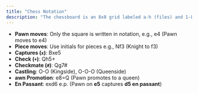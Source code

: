 ```yaml
---
title: "Chess Notation"
description: "The chessboard is an 8x8 grid labeled a-h (files) and 1-8 (ranks). The pieces are represented by symbols: K (King), (Q - Queen), (R - Rook), (B - Bishop), and (N - Knight, since K is used for the king). Pawns have no symbol."
---
```


- **Pawn moves**: Only the square is written in notation, e.g., e4 (Pawn moves to e4)
- **Piece moves**: Use initials for pieces e.g., Nf3 (Knight to f3)
- **Captures (`x`)**: Bxe5
- **Check (`+`)**: Qh5+
- **Checkmate (`#`)**: Qg7#
- **Castling**: O-O (Kingside), O-O-O (Queenside)
- **awn Promotion**: e8=Q (Pawn promotes to a queen)
- **En Passant**: exd6 e.p. (Pawn on **e5** captures **d5 en passant**)
